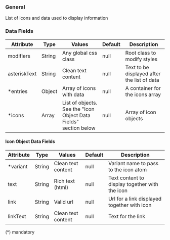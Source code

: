 ### General
List of icons and data used to display information

### Data Fields
| Attribute | Type | Values | Default | Description |
|---|---|---|---|---|
| modifiers | String | Any global css class | null | Root class to modify styles |
| asteriskText | String | Clean text content | null | Text to be displayed after the list of data |
| *entries | Object | Array of icons with data | null | A container for the icons array |
| *icons | Array | List of objects. See the "Icon Object Data Fields" section below | null | Array of icon objects |

#### Icon Object Data Fields
| Attribute | Type | Values | Default | Description |
|---|---|---|---|---|
| *variant | String | Clean text content | null | Variant name to pass to the icon atom |
| text | String | Rich text (html) | null | Text content to display together with the icon |
| link | String | Valid url | null | Url for a link displayed together with icon |
| linkText | String | Clean text content | null | Text for the link |

(*) mandatory
